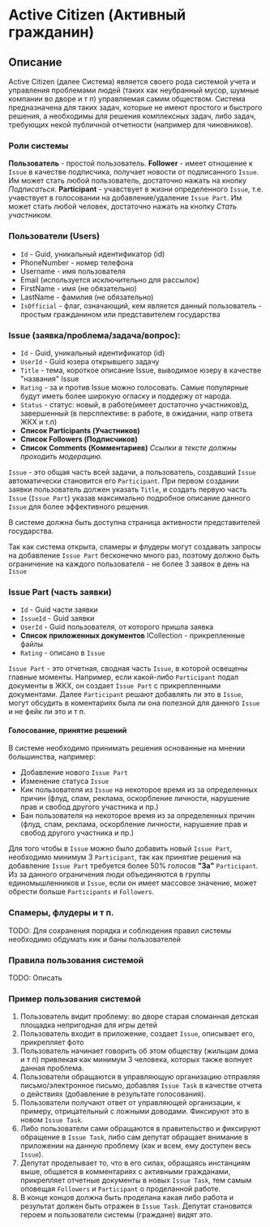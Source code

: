 # Active Citizen (Активный гражданин)

## Описание 

Active Citizen (далее Система) является своего рода системой учета и управления проблемами людей (таких как неубранный мусор, шумные компании во дворе и т п) управляемая самим обществом. Система предназначена для таких задач, которые не имеют простого и быстрого решения, а необходимы для решения комплексных задач, либо задач, требующих некой публичной отчетности (например для чиновников).

### Роли системы
**Пользователь** - простой пользователь.
**Follower** - имеет отношение к `Issue` в качестве подписчика, получает новости от подписанного `Issue`. Им может стать любой пользователь, достаточно нажать на кнопку *Подписаться*.
**Participant** - учавствует в жизни определенного `Issue`, т.е. учавствует в голосовании на добавление/удаление `Issue Part`. Им может стать любой человек, достаточно нажать на кнопку *Стать участником*.

### Пользователи (Users)
  - `Id` - Guid, уникальный идентификатор (id)
  - PhoneNumber - номер телефона
  - Username - имя пользователя
  - Email (используется исключительно для рассылок)
  - FirstName - имя (не обязательно)
  - LastName - фамилия (не обязательно)
  - `IsOfficial` - флаг, означающий, кем является данный пользователь - простым гражданином или представителем государства

### Issue (заявка/проблема/задача/вопрос):
  - `Id` - Guid, уникальный идентификатор (id)
  - `UserId` - Guid юзера открывшего задачу
  - `Title` - тема, короткое описание Issue, выводимое юзеру в качестве "названия" Issue
  - `Rating` - за и против Issue можно голосовать. Самые популярные будут иметь более широкую огласку и поддержу от народа.
  - `Status` - статус: новый, в работе(имеет достаточно участников)д, завершенный (в персппективе: в работе, в ожидании, напр ответа ЖКХ и т.п)
  - **Список Participants (Участников)**
  - **Список Followers (Подписчиков)**
  - **Список Comments (Комментариев)**
*Ссылки в тексте должны проходить модерацию.*

`Issue` - это общая часть всей задачи, а пользователь, создавший `Issue` автоматически становится его `Participant`.
При первом создании заявки пользователь должен указать `Title`, и создать первую часть `Issue` (`Issue Part`) указав максимально подробное описание данного `Issue` для более эффективного решения.

В системе должна быть доступна страница активности представителей государства.

Так как система открыта, спамеры и флудеры могут создавать запросы на добавление `Issue Part` бесконечно много раз, поэтому должно быть ограничение на каждого пользователя - не более 3 заявок в день на `Issue`

### Issue Part (часть заявки)
 - `Id` - Guid части заявки
 - `IssueId` - Guid заявки
 - `UserId` - Guid пользователя, от которого пришла заявка
 - **Список приложенных документов** ICollection<Attachment> - прикрепленные файлы
 - `Rating` - описано в `Issue`

`Issue Part` - это отчетная, сводная часть `Issue`, в которой освещены главные моменты. Например, если какой-либо `Participant` подал документы в ЖКХ, он создает `Issue Part` с прикрепленными документами. Далее `Participant` решают добавлять ли это в `Issue`, могут обсудить в коментариях была ли она полезной для данного `Issue` и не фейк ли это и т п.

#### Голосование, принятие решений
В системе необходимо принимать решения основанные на мнении большинства, например:
  - Добавление нового `Issue Part`
  - Изменение статуса `Issue`
  - Кик пользователя из `Issue` на некоторое время из за определенных причин (флуд, спам, реклама, оскорбление личности, нарушение прав и свобод другого участника и пр.)
  - Бан пользователя на некоторое время из за определенных причин (флуд, спам, реклама, оскорбление личности, нарушение прав и свобод другого участника и пр.)

Для того чтобы в `Issue` можно было добавить новый `Issue Part`, необходимо минимум 3 `Participant`, так как принятие решения на добавление `Issue Part` требуется более 50% голосов **"За"** `Participant`.
Из за данного ограничения люди объединяются в группы единомышленников и `Issue`, если он имеет массовое значение, может обрести больше `Participants` и `Followers`.

### Спамеры, флудеры и т п.
TODO: Для сохранения порядка и соблюдения правил системы необходимо обдумать кик и баны пользователей

### Правила пользования системой
TODO: Описать

### Пример пользования системой
1. Пользователь видит проблему: во дворе старая сломанная детская площадка непригодная для игры детей
2. Пользователь входит в приложение, создает `Issue`, описывает его, прикрепляет фото
3. Пользователь начинает говорить об этом обществу (жильцам дома и т п) привлекая как минимум 3 человека, которых также волнует данная проблема.
4. Пользователи обращаются в управляющую организацию отправляя письмо/электронное письмо, добавляя `Issue Task` в качестве отчета о действиях (добавление в результате голосования).
5. Пользователи получают ответ от управляющей организации, к примеру, отрицательный с ложными доводами. Фиксируют это в новом `Issue Task`.
6. Либо пользователи сами обращаются в правительство и фиксируют обращение в `Issue Task`, либо сам депутат обращает внимание в приложении на данную проблему (как и всем, ему доступен весь `Issue`).
7. Депутат проделывает то, что в его силах, обращаясь инстанциям выше, общается в комментариях с активными гражданами, прикрепляет отчетные документы в новых `Issue Task`, тем самым оповещая `Followers` и `Participant` о проделанной работе.
8. В конце концов должна быть проделана какая либо работа и результат должен быть отражен в `Issue Task`. Депутат становится героем и пользователи системы (граждане) видят это.